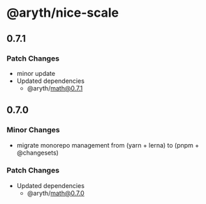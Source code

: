 # @aryth/nice-scale

## 0.7.1

### Patch Changes

- minor update
- Updated dependencies
  - @aryth/math@0.7.1

## 0.7.0

### Minor Changes

- migrate monorepo management from (yarn + lerna) to (pnpm + @changesets)

### Patch Changes

- Updated dependencies
  - @aryth/math@0.7.0
